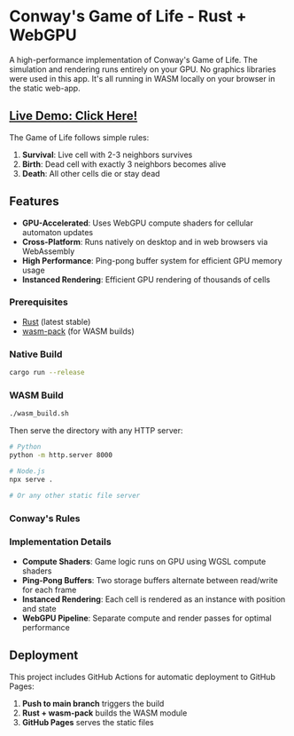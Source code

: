 # Conway's Game of Life - Rust + WebGPU

A high-performance implementation of Conway's Game of Life. The simulation and rendering runs entirely on your GPU.
No graphics libraries were used in this app. It's all running in WASM locally on your browser in the static web-app.

## [Live Demo: Click Here!](https://abroy77.github.io/game-of-life-wgpu/)

The Game of Life follows simple rules:

1. **Survival**: Live cell with 2-3 neighbors survives
2. **Birth**: Dead cell with exactly 3 neighbors becomes alive  
3. **Death**: All other cells die or stay dead

## Features

- **GPU-Accelerated**: Uses WebGPU compute shaders for cellular automaton updates
- **Cross-Platform**: Runs natively on desktop and in web browsers via WebAssembly
- **High Performance**: Ping-pong buffer system for efficient GPU memory usage
- **Instanced Rendering**: Efficient GPU rendering of thousands of cells

### Prerequisites

- [Rust](https://rustup.rs/) (latest stable)
- [wasm-pack](https://rustwasm.github.io/wasm-pack/installer/) (for WASM builds)

### Native Build

```bash
cargo run --release
```

### WASM Build

```bash
./wasm_build.sh
```

Then serve the directory with any HTTP server:

```bash
# Python
python -m http.server 8000

# Node.js
npx serve .

# Or any other static file server
```

### Conway's Rules


### Implementation Details

- **Compute Shaders**: Game logic runs on GPU using WGSL compute shaders
- **Ping-Pong Buffers**: Two storage buffers alternate between read/write for each frame
- **Instanced Rendering**: Each cell is rendered as an instance with position and state
- **WebGPU Pipeline**: Separate compute and render passes for optimal performance


## Deployment

This project includes GitHub Actions for automatic deployment to GitHub Pages:

1. **Push to main branch** triggers the build
2. **Rust + wasm-pack** builds the WASM module
3. **GitHub Pages** serves the static files